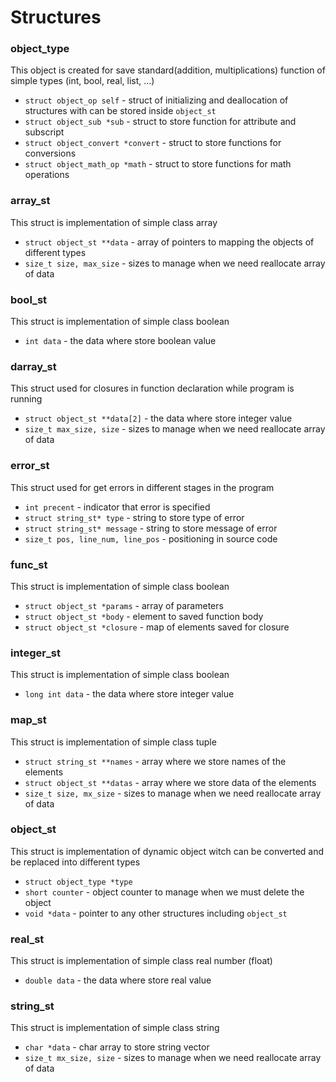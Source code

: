 # Structures

### object_type
This object is created for save standard(addition, multiplications) function of simple types (int, bool, real, list, ...)
  - `struct object_op self` - struct of initializing and deallocation of structures with can be stored inside `object_st`
  - `struct object_sub *sub` - struct to store function for attribute and subscript 
  - `struct object_convert *convert` - struct to store functions for conversions
  - `struct object_math_op *math` - struct to store functions for math operations

### array_st
This struct is implementation of simple class array
- `struct object_st **data` - array of pointers to mapping the objects of different types
- `size_t size, max_size` - sizes to manage when we need reallocate array of data
  
### bool_st
This struct is implementation of simple class boolean
  - `int data` - the data where store boolean value
  
### darray_st
This struct used for closures in function declaration while program is running
- `struct object_st **data[2]` - the data where store integer value
- `size_t max_size, size` - sizes to manage when we need reallocate array of data
  
### error_st
This struct used for get errors in different stages in the program
  - `int precent` - indicator that error is specified
  - `struct string_st* type` - string to store type of error
  - `struct string_st* message` - string to store message of error
  - `size_t pos, line_num, line_pos` - positioning in source code
  
### func_st
This struct is implementation of simple class boolean
  - `struct object_st *params` - array of parameters
  - `struct object_st *body` - element to saved function body
  - `struct object_st *closure` - map of elements saved for closure
    
### integer_st
This struct is implementation of simple class boolean
  - `long int data` - the data where store integer value

### map_st
This struct is implementation of simple class tuple
  - `struct string_st **names` - array where we store names of the elements
  - `struct object_st **datas` - array where we store data of the elements
  - `size_t size, mx_size` - sizes to manage when we need reallocate array of data
  
### object_st
This struct is implementation of dynamic object witch can be converted and be replaced into different types
  - `struct object_type *type`
  - `short counter` - object counter to manage when we must delete the object
  - `void *data` - pointer to any other structures including `object_st`

### real_st
This struct is implementation of simple class real number (float)
  - `double data` - the data where store real value

### string_st
This struct is implementation of simple class string
  - `char *data` - char array to store string vector
  - `size_t mx_size, size` - sizes to manage when we need reallocate array of data